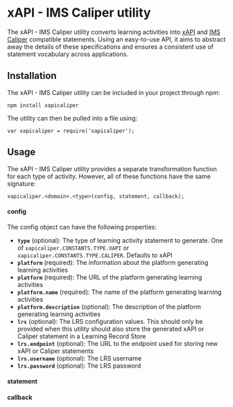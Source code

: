 # xAPI - IMS Caliper utility

The xAPI - IMS Caliper utility converts learning activities into [xAPI]() and [IMS Caliper]() compatible statements.
Using an easy-to-use API, it aims to abstract away the details of these specifications and ensures a consistent use of statement vocabulary across applications.

## Installation

The xAPI - IMS Caliper utility can be included in your project through npm:

```
npm install xapicaliper
```

The utility can then be pulled into a file using:

```
var xapicaliper = require('xapicaliper');
```

## Usage

The xAPI - IMS Caliper utility provides a separate transformation function for each type of activity.
However, all of these functions have the same signature:

```
xapicaliper.<domain>.<type>(config, statement, callback);
```

#### config

The config object can have the following properties:

- **`type`**                  (optional):             The type of learning activity statement to generate. One of `xapicaliper.CONSTANTS.TYPE.XAPI` or `xapicaliper.CONSTANTS.TYPE.CALIPER`. Defaults to xAPI
- **`platform`**              (required):             The information about the platform generating learning activities
- **`platform`**             (required):             The URL of the platform generating learning activities
- **`platform.name`**         (required):             The name of the platform generating learning activities
- **`platform.description`**  (optional):             The description of the platform generating learning activities
- **`lrs`**                   (optional):             The LRS configuration values. This should only be provided when this utility should also store the generated xAPI or Caliper statement in a Learning Record Store
- **`lrs.endpoint`**          (optional):             The URL to the endpoint used for storing new xAPI or Caliper statements
- **`lrs.username`**          (optional):             The LRS username
- **`lrs.password`**          (optional):             The LRS password

#### statement

#### callback